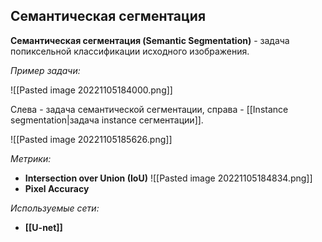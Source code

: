 ## Семантическая сегментация
**Семантическая сегментация (Semantic Segmentation)** - задача попиксельной классификации исходного изображения.

*Пример задачи:*

![[Pasted image 20221105184000.png]]

Слева - задача cемантической сегментации, справа - [[Instance segmentation|задача instance сегментации]].

![[Pasted image 20221105185626.png]]

*Метрики:*
* **Intersection over Union (IoU)**
![[Pasted image 20221105184834.png]]
* **Pixel Accuracy**


*Используемые сети:*
* **[[U-net]]**